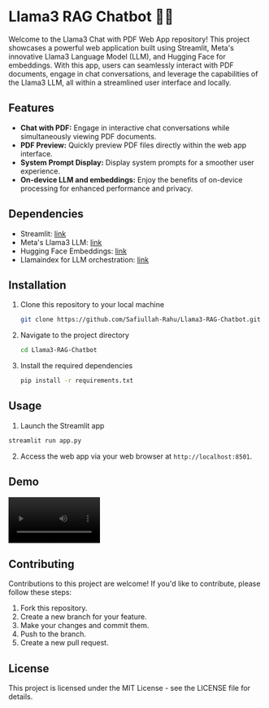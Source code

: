 # Llama3 RAG Chatbot 🦙💬

Welcome to the Llama3 Chat with PDF Web App repository! This project showcases a powerful web application built using Streamlit, Meta's innovative Llama3 Language Model (LLM), and Hugging Face for embeddings. With this app, users can seamlessly interact with PDF documents, engage in chat conversations, and leverage the capabilities of the Llama3 LLM, all within a streamlined user interface and locally.

## Features

- **Chat with PDF:** Engage in interactive chat conversations while simultaneously viewing PDF documents.
- **PDF Preview:** Quickly preview PDF files directly within the web app interface.
- **System Prompt Display:** Display system prompts for a smoother user experience.
- **On-device LLM and embeddings:** Enjoy the benefits of on-device processing for enhanced performance and privacy.

## Dependencies

- Streamlit: [link](https://streamlit.io/)
- Meta's Llama3 LLM: [link](https://llama.meta.com/)
- Hugging Face Embeddings: [link](https://huggingface.co/)
- Llamaindex for LLM orchestration: [link](https://www.llamaindex.ai/)

## Installation

1. Clone this repository to your local machine

   ```bash
   git clone https://github.com/Safiullah-Rahu/Llama3-RAG-Chatbot.git
   ```
2. Navigate to the project directory
   ```bash
   cd Llama3-RAG-Chatbot
   ```
3. Install the required dependencies
   ```bash
   pip install -r requirements.txt
   ```
## Usage
1. Launch the Streamlit app
  ```bash
  streamlit run app.py
  ```
2. Access the web app via your web browser at `http://localhost:8501`.

## Demo
<video src='demo.mp4' width=180></video>

## Contributing
Contributions to this project are welcome! If you'd like to contribute, please follow these steps:

1. Fork this repository.
2. Create a new branch for your feature.
3. Make your changes and commit them.
4. Push to the branch.
5. Create a new pull request.

## License
This project is licensed under the MIT License - see the LICENSE file for details.
  

